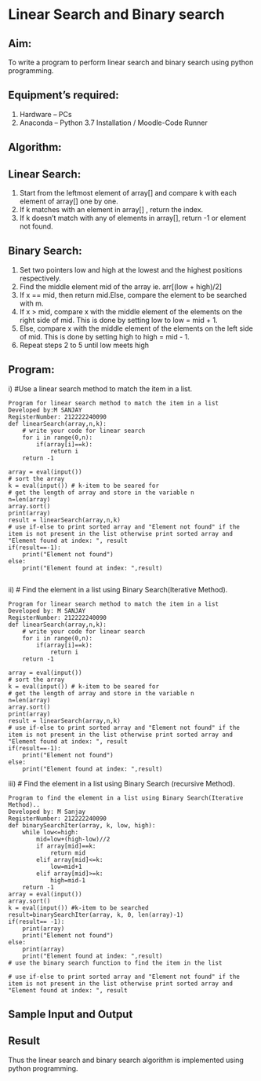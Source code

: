# Linear Search and Binary search
## Aim:
To write a program to perform linear search and binary search using python programming.
## Equipment’s required:
1.	Hardware – PCs
2.	Anaconda – Python 3.7 Installation / Moodle-Code Runner
## Algorithm:
## Linear Search:
1.	Start from the leftmost element of array[] and compare k with each element of array[] one by one.
2.	If k matches with an element in array[] , return the index.
3.	If k doesn’t match with any of elements in array[], return -1 or element not found.
## Binary Search:
1.	Set two pointers low and high at the lowest and the highest positions respectively.
2.	Find the middle element mid of the array ie. arr[(low + high)/2]
3.	If x == mid, then return mid.Else, compare the element to be searched with m.
4.	If x > mid, compare x with the middle element of the elements on the right side of mid. This is done by setting low to low = mid + 1.
5.	Else, compare x with the middle element of the elements on the left side of mid. This is done by setting high to high = mid - 1.
6.	Repeat steps 2 to 5 until low meets high
## Program:
i)	#Use a linear search method to match the item in a list.
```
Program for linear search method to match the item in a list
Developed by:M SANJAY
RegisterNumber: 212222240090
def linearSearch(array,n,k):
    # write your code for linear search
    for i in range(0,n):
        if(array[i]==k):
            return i
    return -1
    
array = eval(input())
# sort the array
k = eval(input()) # k-item to be seared for
# get the length of array and store in the variable n
n=len(array)
array.sort()
print(array)
result = linearSearch(array,n,k)
# use if-else to print sorted array and "Element not found" if the item is not present in the list otherwise print sorted array and "Element found at index: ", result
if(result==-1):
    print("Element not found")
else:
    print("Element found at index: ",result)
    
```
ii)	# Find the element in a list using Binary Search(Iterative Method).
```
Program for linear search method to match the item in a list
Developed by: M SANJAY
RegisterNumber: 212222240090
def linearSearch(array,n,k):
    # write your code for linear search
    for i in range(0,n):
        if(array[i]==k):
            return i
    return -1
    
array = eval(input())
# sort the array
k = eval(input()) # k-item to be seared for
# get the length of array and store in the variable n
n=len(array)
array.sort()
print(array)
result = linearSearch(array,n,k)
# use if-else to print sorted array and "Element not found" if the item is not present in the list otherwise print sorted array and "Element found at index: ", result
if(result==-1):
    print("Element not found")
else:
    print("Element found at index: ",result)
 ```
iii)	# Find the element in a list using Binary Search (recursive Method).
```
Program to find the element in a list using Binary Search(Iterative Method)..
Developed by: M Sanjay
RegisterNumber: 212222240090
def binarySearchIter(array, k, low, high):
    while low<=high:
        mid=low+(high-low)//2
        if array[mid]==k:
            return mid
        elif array[mid]<=k:
            low=mid+1
        elif array[mid]>=k:
            high=mid-1
    return -1
array = eval(input())
array.sort()
k = eval(input()) #k-item to be searched
result=binarySearchIter(array, k, 0, len(array)-1)
if(result== -1):
    print(array)
    print("Element not found")
else:
    print(array)
    print("Element found at index: ",result)
# use the binary search function to find the item in the list

# use if-else to print sorted array and "Element not found" if the item is not present in the list otherwise print sorted array and "Element found at index: ", result
```
## Sample Input and Output








## Result
Thus the linear search and binary search algorithm is implemented using python programming.
